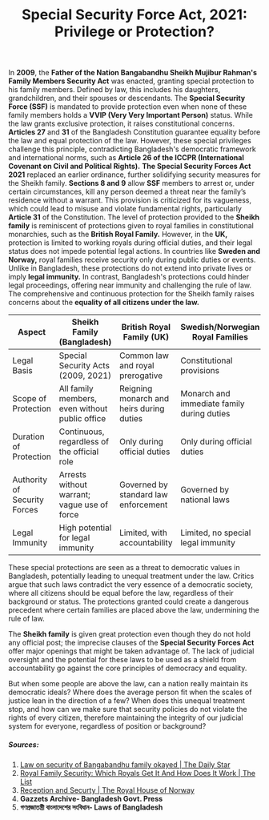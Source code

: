 ﻿---
layout: post
title: "Special Security Force Act, 2021: Privilege or Protection?"
authors: [neer]
categories: [Legal]
tags: [Corruption, Awami League]
image: assets/images/posts/ssf-act-1.png
---
In **2009**, the **Father of the Nation Bangabandhu Sheikh Mujibur Rahman's Family Members Security Act** was enacted, granting special protection to his family members. Defined by law, this includes his daughters, grandchildren, and their spouses or descendants. The **Special Security Force (SSF)** is mandated to provide protection even when none of these family members holds a **VVIP (Very Very Important Person)** status. While the law grants exclusive protection, it raises constitutional concerns. **Articles 27** and **31** of the Bangladesh Constitution guarantee equality before the law and equal protection of the law. However, these special privileges challenge this principle, contradicting Bangladesh's democratic framework and international norms, such as **Article 26 of the ICCPR (International Covenant on Civil and Political Rights).** **The Special Security Forces Act 2021** replaced an earlier ordinance, further solidifying security measures for the Sheikh family. **Sections 8 and 9** allow **SSF** members to arrest or, under certain circumstances, kill any person deemed a threat near the family’s residence without a warrant. This provision is criticized for its vagueness, which could lead to misuse and violate fundamental rights, particularly **Article 31** of the Constitution. The level of protection provided to the **Sheikh family** is reminiscent of protections given to royal families in constitutional monarchies, such as the **British Royal Family.** However, in the **UK,** protection is limited to working royals during official duties, and their legal status does not impede potential legal actions. In countries like **Sweden and Norway,** royal families receive security only during public duties or events. Unlike in Bangladesh, these protections do not extend into private lives or imply **legal immunity.** In contrast, Bangladesh's protections could hinder legal proceedings, offering near immunity and challenging the rule of law. The comprehensive and continuous protection for the Sheikh family raises concerns about the **equality of all citizens under the law.**


| Aspect                       | Sheikh Family (Bangladesh)                     | British Royal Family (UK)                | Swedish/Norwegian Royal Families           |
| ---------------------------- | ---------------------------------------------- | ---------------------------------------- | ------------------------------------------ |
| Legal Basis                  | Special Security Acts (2009, 2021)             | Common law and royal prerogative         | Constitutional provisions                  |
| Scope of Protection          | All family members, even without public office | Reigning monarch and heirs during duties | Monarch and immediate family during duties |
| Duration of Protection       | Continuous, regardless of the official role    | Only during official duties              | Only during official duties                |
| Authority of Security Forces | Arrests without warrant; vague use of force    | Governed by standard law enforcement     | Governed by national laws                  |
| Legal Immunity               | High potential for legal immunity              | Limited, with accountability             | Limited, no special legal immunity         |

These special protections are seen as a threat to democratic values in Bangladesh, potentially leading to unequal treatment under the law. Critics argue that such laws contradict the very essence of a democratic society, where all citizens should be equal before the law, regardless of their background or status. The protections granted could create a dangerous precedent where certain families are placed above the law, undermining the rule of law.

The **Sheikh family** is given great protection even though they do not hold any official post; the imprecise clauses of the **Special Security Forces Act** offer major openings that might be taken advantage of. The lack of judicial oversight and the potential for these laws to be used as a shield from accountability go against the core principles of democracy and equality.

But when some people are above the law, can a nation really maintain its democratic ideals? Where does the average person fit when the scales of justice lean in the direction of a few? When does this unequal treatment stop, and how can we make sure that security policies do not violate the rights of every citizen, therefore maintaining the integrity of our judicial system for everyone, regardless of position or background?

##### Sources:
1. [Law on security of Bangabandhu family okayed \| The Daily Star](https://www.thedailystar.net/news-detail-98933)
2. [Royal Family Security: Which Royals Get It And How Does It Work \| The List](https://www.thelist.com/1286149/royal-family-security/)
3. [Reception and Securty \| The Royal House of Norway](https://www.royalcourt.no/artikkel.html?tid=167076)
4. **Gazzets Archive- Bangladesh Govt. Press** 
5. **গণপ্রজাতন্ত্রী বাংলাদেশের সংবিধান- Laws of Bangladesh**
